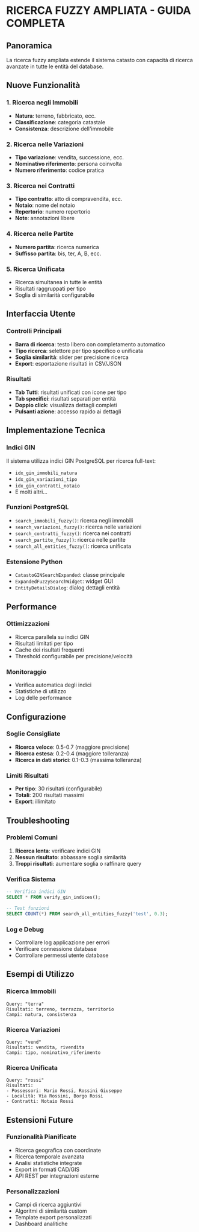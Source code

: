 
# RICERCA FUZZY AMPLIATA - GUIDA COMPLETA

## Panoramica
La ricerca fuzzy ampliata estende il sistema catasto con capacità di ricerca
avanzate in tutte le entità del database.

## Nuove Funzionalità

### 1. Ricerca negli Immobili
- **Natura**: terreno, fabbricato, ecc.
- **Classificazione**: categoria catastale
- **Consistenza**: descrizione dell'immobile

### 2. Ricerca nelle Variazioni
- **Tipo variazione**: vendita, successione, ecc.
- **Nominativo riferimento**: persona coinvolta
- **Numero riferimento**: codice pratica

### 3. Ricerca nei Contratti
- **Tipo contratto**: atto di compravendita, ecc.
- **Notaio**: nome del notaio
- **Repertorio**: numero repertorio
- **Note**: annotazioni libere

### 4. Ricerca nelle Partite
- **Numero partita**: ricerca numerica
- **Suffisso partita**: bis, ter, A, B, ecc.

### 5. Ricerca Unificata
- Ricerca simultanea in tutte le entità
- Risultati raggruppati per tipo
- Soglia di similarità configurabile

## Interfaccia Utente

### Controlli Principali
- **Barra di ricerca**: testo libero con completamento automatico
- **Tipo ricerca**: selettore per tipo specifico o unificata
- **Soglia similarità**: slider per precisione ricerca
- **Export**: esportazione risultati in CSV/JSON

### Risultati
- **Tab Tutti**: risultati unificati con icone per tipo
- **Tab specifici**: risultati separati per entità
- **Doppio click**: visualizza dettagli completi
- **Pulsanti azione**: accesso rapido ai dettagli

## Implementazione Tecnica

### Indici GIN
Il sistema utilizza indici GIN PostgreSQL per ricerca full-text:
- `idx_gin_immobili_natura`
- `idx_gin_variazioni_tipo`
- `idx_gin_contratti_notaio`
- E molti altri...

### Funzioni PostgreSQL
- `search_immobili_fuzzy()`: ricerca negli immobili
- `search_variazioni_fuzzy()`: ricerca nelle variazioni
- `search_contratti_fuzzy()`: ricerca nei contratti
- `search_partite_fuzzy()`: ricerca nelle partite
- `search_all_entities_fuzzy()`: ricerca unificata

### Estensione Python
- `CatastoGINSearchExpanded`: classe principale
- `ExpandedFuzzySearchWidget`: widget GUI
- `EntityDetailsDialog`: dialog dettagli entità

## Performance

### Ottimizzazioni
- Ricerca parallela su indici GIN
- Risultati limitati per tipo
- Cache dei risultati frequenti
- Threshold configurabile per precisione/velocità

### Monitoraggio
- Verifica automatica degli indici
- Statistiche di utilizzo
- Log delle performance

## Configurazione

### Soglie Consigliate
- **Ricerca veloce**: 0.5-0.7 (maggiore precisione)
- **Ricerca estesa**: 0.2-0.4 (maggiore tolleranza)
- **Ricerca in dati storici**: 0.1-0.3 (massima tolleranza)

### Limiti Risultati
- **Per tipo**: 30 risultati (configurabile)
- **Totali**: 200 risultati massimi
- **Export**: illimitato

## Troubleshooting

### Problemi Comuni
1. **Ricerca lenta**: verificare indici GIN
2. **Nessun risultato**: abbassare soglia similarità
3. **Troppi risultati**: aumentare soglia o raffinare query

### Verifica Sistema
```sql
-- Verifica indici GIN
SELECT * FROM verify_gin_indices();

-- Test funzioni
SELECT COUNT(*) FROM search_all_entities_fuzzy('test', 0.3);
```

### Log e Debug
- Controllare log applicazione per errori
- Verificare connessione database
- Controllare permessi utente database

## Esempi di Utilizzo

### Ricerca Immobili
```
Query: "terra"
Risultati: terreno, terrazza, territorio
Campi: natura, consistenza
```

### Ricerca Variazioni
```
Query: "vend"
Risultati: vendita, rivendita
Campi: tipo, nominativo_riferimento
```

### Ricerca Unificata
```
Query: "rossi"
Risultati: 
- Possessori: Mario Rossi, Rossini Giuseppe
- Località: Via Rossini, Borgo Rossi
- Contratti: Notaio Rossi
```

## Estensioni Future

### Funzionalità Pianificate
- Ricerca geografica con coordinate
- Ricerca temporale avanzata
- Analisi statistiche integrate
- Export in formati CAD/GIS
- API REST per integrazioni esterne

### Personalizzazioni
- Campi di ricerca aggiuntivi
- Algoritmi di similarità custom
- Template export personalizzati
- Dashboard analitiche
